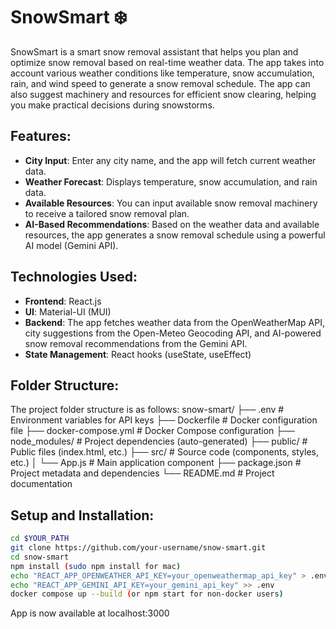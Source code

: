 # SnowSmart ❄️

SnowSmart is a smart snow removal assistant that helps you plan and optimize snow removal based on real-time weather data. The app takes into account various weather conditions like temperature, snow accumulation, rain, and wind speed to generate a snow removal schedule. The app can also suggest machinery and resources for efficient snow clearing, helping you make practical decisions during snowstorms.

## Features:
- **City Input**: Enter any city name, and the app will fetch current weather data.
- **Weather Forecast**: Displays temperature, snow accumulation, and rain data.
- **Available Resources**: You can input available snow removal machinery to receive a tailored snow removal plan.
- **AI-Based Recommendations**: Based on the weather data and available resources, the app generates a snow removal schedule using a powerful AI model (Gemini API).

## Technologies Used:
- **Frontend**: React.js
- **UI**: Material-UI (MUI)
- **Backend**: The app fetches weather data from the OpenWeatherMap API, city suggestions from the Open-Meteo Geocoding API, and AI-powered snow removal recommendations from the Gemini API.
- **State Management**: React hooks (useState, useEffect)

## Folder Structure:
The project folder structure is as follows:
snow-smart/
├── .env                       # Environment variables for API keys
├── Dockerfile                 # Docker configuration file
├── docker-compose.yml         # Docker Compose configuration
├── node_modules/              # Project dependencies (auto-generated)
├── public/                    # Public files (index.html, etc.)
├── src/                       # Source code (components, styles, etc.)
│   └── App.js                 # Main application component
├── package.json               # Project metadata and dependencies
└── README.md                  # Project documentation

## Setup and Installation:

```bash
cd $YOUR_PATH
git clone https://github.com/your-username/snow-smart.git
cd snow-smart
npm install (sudo npm install for mac)
echo "REACT_APP_OPENWEATHER_API_KEY=your_openweathermap_api_key" > .env
echo "REACT_APP_GEMINI_API_KEY=your_gemini_api_key" >> .env
docker compose up --build (or npm start for non-docker users)
```
App is now available at localhost:3000


